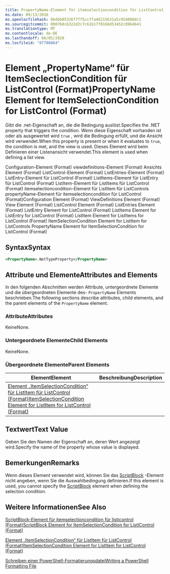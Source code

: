 ```yaml
---
title: PropertyName-Element für itemselectioncondition für ListControl (Format) | Microsoft-Dokumentation
ms.date: 09/13/2016
ms.openlocfilehash: 8bdbb05326f7ff5ccffa46215631a5c954080dc1
ms.sourcegitcommit: 0907b8c6322d2c7c61b17f8168d53452c8964b41
ms.translationtype: MT
ms.contentlocale: de-DE
ms.lasthandoff: 08/05/2020
ms.locfileid: "87780864"
---
```

# <a name="propertyname-element-for-itemselectioncondition-for-listcontrol-format"></a><span data-ttu-id="11844-102">Element „PropertyName“ für ItemSeclectionCondition für ListControl (Format)</span><span class="sxs-lookup"><span data-stu-id="11844-102">PropertyName Element for ItemSelectionCondition for ListControl (Format)</span></span>

<span data-ttu-id="11844-103">Gibt die .net-Eigenschaft an, die die Bedingung auslöst.</span><span class="sxs-lookup"><span data-stu-id="11844-103">Specifies the .NET property that triggers the condition.</span></span> <span data-ttu-id="11844-104">Wenn diese Eigenschaft vorhanden ist oder als ausgewertet wird `true` , wird die Bedingung erfüllt, und die Ansicht wird verwendet.</span><span class="sxs-lookup"><span data-stu-id="11844-104">When this property is present or when it evaluates to `true`, the condition is met, and the view is used.</span></span> <span data-ttu-id="11844-105">Dieses Element wird beim Definieren einer Listenansicht verwendet.</span><span class="sxs-lookup"><span data-stu-id="11844-105">This element is used when defining a list view.</span></span>

<span data-ttu-id="11844-106">Configuration-Element (Format) viewdefinitions-Element (Format) Ansichts Element (Format) ListControl-Element (Format) ListEntries-Element (Format) ListEntry-Element für ListControl (Format) ListItems-Element für ListEntry für ListControl (Format) ListItem-Element für ListItems für ListControl (Format) itemselectioncondition-Element für ListItem für ListControls propertyName-Element für itemselectioncondition für ListControl (Format)</span><span class="sxs-lookup"><span data-stu-id="11844-106">Configuration Element (Format) ViewDefinitions Element (Format) View Element (Format) ListControl Element (Format) ListEntries Element (Format) ListEntry Element for ListControl (Format) ListItems Element for ListEntry for ListControl (Format) ListItem Element for ListItems for ListControl (Format) ItemSelectionCondition Element for ListItem for ListControls PropertyName Element for ItemSelectionCondition for ListControl (Format)</span></span>

## <a name="syntax"></a><span data-ttu-id="11844-107">Syntax</span><span class="sxs-lookup"><span data-stu-id="11844-107">Syntax</span></span>

```xml
<PropertyName>.NetTypeProperty</PropertyName>
```

## <a name="attributes-and-elements"></a><span data-ttu-id="11844-108">Attribute und Elemente</span><span class="sxs-lookup"><span data-stu-id="11844-108">Attributes and Elements</span></span>

<span data-ttu-id="11844-109">In den folgenden Abschnitten werden Attribute, untergeordnete Elemente und die übergeordneten Elemente des- `PropertyName` Elements beschrieben.</span><span class="sxs-lookup"><span data-stu-id="11844-109">The following sections describe attributes, child elements, and the parent elements of the `PropertyName` element.</span></span>

### <a name="attributes"></a><span data-ttu-id="11844-110">Attribute</span><span class="sxs-lookup"><span data-stu-id="11844-110">Attributes</span></span>

<span data-ttu-id="11844-111">Keine</span><span class="sxs-lookup"><span data-stu-id="11844-111">None.</span></span>

### <a name="child-elements"></a><span data-ttu-id="11844-112">Untergeordnete Elemente</span><span class="sxs-lookup"><span data-stu-id="11844-112">Child Elements</span></span>

<span data-ttu-id="11844-113">Keine</span><span class="sxs-lookup"><span data-stu-id="11844-113">None.</span></span>

### <a name="parent-elements"></a><span data-ttu-id="11844-114">Übergeordnete Elemente</span><span class="sxs-lookup"><span data-stu-id="11844-114">Parent Elements</span></span>

|<span data-ttu-id="11844-115">Element</span><span class="sxs-lookup"><span data-stu-id="11844-115">Element</span></span>|<span data-ttu-id="11844-116">Beschreibung</span><span class="sxs-lookup"><span data-stu-id="11844-116">Description</span></span>|
|-------------|-----------------|
|[<span data-ttu-id="11844-117">Element „ItemSelectionCondition“ für ListItem für ListControl (Format)</span><span class="sxs-lookup"><span data-stu-id="11844-117">ItemSelectionCondition Element for ListItem for ListControl (Format)</span></span>](./itemselectioncondition-element-for-listitem-for-listcontrol-format.md)||

## <a name="text-value"></a><span data-ttu-id="11844-118">Textwert</span><span class="sxs-lookup"><span data-stu-id="11844-118">Text Value</span></span>

<span data-ttu-id="11844-119">Geben Sie den Namen der Eigenschaft an, deren Wert angezeigt wird.</span><span class="sxs-lookup"><span data-stu-id="11844-119">Specify the name of the property whose value is displayed.</span></span>

## <a name="remarks"></a><span data-ttu-id="11844-120">Bemerkungen</span><span class="sxs-lookup"><span data-stu-id="11844-120">Remarks</span></span>

<span data-ttu-id="11844-121">Wenn dieses Element verwendet wird, können Sie das [ScriptBlock](./scriptblock-element-for-itemselectioncondition-for-listcontrol-format.md) -Element nicht angeben, wenn Sie die Auswahlbedingung definieren.</span><span class="sxs-lookup"><span data-stu-id="11844-121">If this element is used, you cannot specify the [ScriptBlock](./scriptblock-element-for-itemselectioncondition-for-listcontrol-format.md) element when defining the selection condition.</span></span>

## <a name="see-also"></a><span data-ttu-id="11844-122">Weitere Informationen</span><span class="sxs-lookup"><span data-stu-id="11844-122">See Also</span></span>

[<span data-ttu-id="11844-123">ScriptBlock-Element für itemselectioncondition für listicontrol (Format)</span><span class="sxs-lookup"><span data-stu-id="11844-123">ScriptBlock Element for ItemSelectionCondition for ListIControl (Format)</span></span>](./scriptblock-element-for-itemselectioncondition-for-listcontrol-format.md)

[<span data-ttu-id="11844-124">Element „ItemSelectionCondition“ für ListItem für ListControl (Format)</span><span class="sxs-lookup"><span data-stu-id="11844-124">ItemSelectionCondition Element for ListItem for ListControl (Format)</span></span>](./itemselectioncondition-element-for-listitem-for-listcontrol-format.md)

[<span data-ttu-id="11844-125">Schreiben einer PowerShell-Formatierungsdatei</span><span class="sxs-lookup"><span data-stu-id="11844-125">Writing a PowerShell Formatting File</span></span>](./writing-a-powershell-formatting-file.md)
